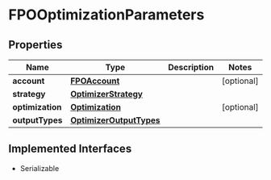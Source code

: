 

# FPOOptimizationParameters

## Properties

Name | Type | Description | Notes
------------ | ------------- | ------------- | -------------
**account** | [**FPOAccount**](FPOAccount.md) |  |  [optional]
**strategy** | [**OptimizerStrategy**](OptimizerStrategy.md) |  | 
**optimization** | [**Optimization**](Optimization.md) |  |  [optional]
**outputTypes** | [**OptimizerOutputTypes**](OptimizerOutputTypes.md) |  | 


## Implemented Interfaces

* Serializable


